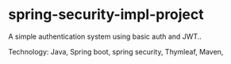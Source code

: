 # spring-security-impl-project
A simple authentication system using basic auth and JWT..

Technology:
Java,
Spring boot,
spring security,
Thymleaf,
Maven,
